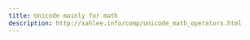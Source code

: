 ```yaml
---
title: Unicode mainly for math
description: http://xahlee.info/comp/unicode_math_operators.html
---
```




